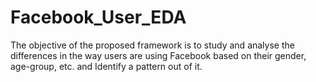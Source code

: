 # Facebook_User_EDA
The objective of the proposed framework is to study and analyse the differences in the way users are using Facebook based on their gender, age-group, etc. and Identify a pattern out of it.
